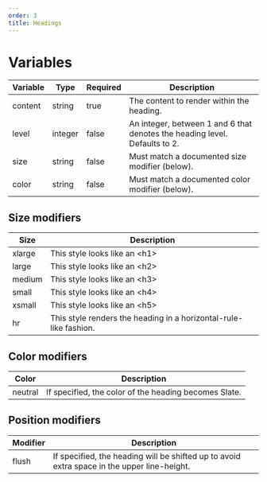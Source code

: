 ```yaml
---
order: 3
title: Headings
---
```

# Variables
| Variable | Type    | Required | Description                                                                 |
| -------- | ------- | -------- | --------------------------------------------------------------------------- |
| content  | string  | true     | The content to render within the heading.                                   |
| level    | integer | false    | An integer, between 1 and 6 that denotes the heading level.  Defaults to 2. |
| size     | string  | false    | Must match a documented size modifier (below).                              |
| color    | string  | false    | Must match a documented color modifier (below).                             |

## Size modifiers
| Size   | Description                                                       |
|--------|-------------------------------------------------------------------|
| xlarge | This style looks like an &lt;h1&gt;                               |
| large  | This style looks like an &lt;h2&gt;                               |
| medium | This style looks like an &lt;h3&gt;                               |
| small  | This style looks like an &lt;h4&gt;                               |
| xsmall | This style looks like an &lt;h5&gt;                               |
| hr     | This style renders the heading in a horizontal-rule-like fashion. |

## Color modifiers
| Color    | Description                                           |
| -------- | ----------------------------------------------------- |
| neutral  | If specified, the color of the heading becomes Slate. |

## Position modifiers
| Modifier | Description                                                                                 |
| -------- | ------------------------------------------------------------------------------------------- |
| flush    | If specified, the heading will be shifted up to avoid extra space in the upper line-height. |
